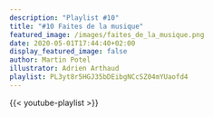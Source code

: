 ```yaml
---
description: "Playlist #10"
title: "#10 Faites de la musique"
featured_image: /images/faites_de_la_musique.png
date: 2020-05-01T17:44:40+02:00
display_featured_image: false
author: Martin Potel
illustrator: Adrien Arthaud
playlist: PL3yt8r5HGJ35bDEibgNCcSZ04mYUaofd4
---
```

  
{{< youtube-playlist >}}
